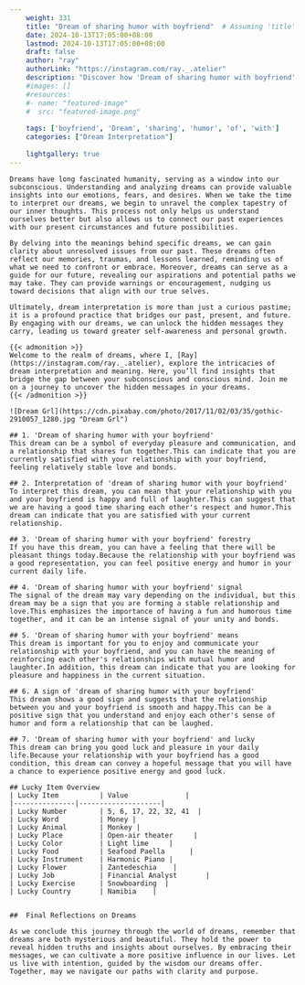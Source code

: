```yaml
---
    weight: 331
    title: "Dream of sharing humor with boyfriend"  # Assuming 'title' column exists
    date: 2024-10-13T17:05:00+08:00
    lastmod: 2024-10-13T17:05:00+08:00
    draft: false
    author: "ray"
    authorLink: "https://instagram.com/ray._.atelier"
    description: "Discover how 'Dream of sharing humor with boyfriend' can interpret your future and uncover its significant meanings in your life."
    #images: []
    #resources:
    #- name: "featured-image"
    #  src: "featured-image.png"
    
    tags: ['boyfriend', 'Dream', 'sharing', 'humor', 'of', 'with']
    categories: ["Dream Interpretation"]
    
    lightgallery: true
---
```

    
    Dreams have long fascinated humanity, serving as a window into our subconscious. Understanding and analyzing dreams can provide valuable insights into our emotions, fears, and desires. When we take the time to interpret our dreams, we begin to unravel the complex tapestry of our inner thoughts. This process not only helps us understand ourselves better but also allows us to connect our past experiences with our present circumstances and future possibilities.
    
    By delving into the meanings behind specific dreams, we can gain clarity about unresolved issues from our past. These dreams often reflect our memories, traumas, and lessons learned, reminding us of what we need to confront or embrace. Moreover, dreams can serve as a guide for our future, revealing our aspirations and potential paths we may take. They can provide warnings or encouragement, nudging us toward decisions that align with our true selves.
    
    Ultimately, dream interpretation is more than just a curious pastime; it is a profound practice that bridges our past, present, and future. By engaging with our dreams, we can unlock the hidden messages they carry, leading us toward greater self-awareness and personal growth.
    
    {{< admonition >}}
    Welcome to the realm of dreams, where I, [Ray](https://instagram.com/ray._.atelier), explore the intricacies of dream interpretation and meaning. Here, you’ll find insights that bridge the gap between your subconscious and conscious mind. Join me on a journey to uncover the hidden messages in your dreams.
    {{< /admonition >}}
    
    ![Dream Grl](https://cdn.pixabay.com/photo/2017/11/02/03/35/gothic-2910057_1280.jpg "Dream Grl")
    
    ## 1. 'Dream of sharing humor with your boyfriend'
    This dream can be a symbol of everyday pleasure and communication, and a relationship that shares fun together.This can indicate that you are currently satisfied with your relationship with your boyfriend, feeling relatively stable love and bonds.
    
    ## 2. Interpretation of 'dream of sharing humor with your boyfriend'
    To interpret this dream, you can mean that your relationship with you and your boyfriend is happy and full of laughter.This can suggest that we are having a good time sharing each other's respect and humor.This dream can indicate that you are satisfied with your current relationship.
    
    ## 3. 'Dream of sharing humor with your boyfriend' forestry
    If you have this dream, you can have a feeling that there will be pleasant things today.Because the relationship with your boyfriend was a good representation, you can feel positive energy and humor in your current daily life.
    
    ## 4. 'Dream of sharing humor with your boyfriend' signal
    The signal of the dream may vary depending on the individual, but this dream may be a sign that you are forming a stable relationship and love.This emphasizes the importance of having a fun and humorous time together, and it can be an intense signal of your unity and bonds.
    
    ## 5. 'Dream of sharing humor with your boyfriend' means
    This dream is important for you to enjoy and communicate your relationship with your boyfriend, and you can have the meaning of reinforcing each other's relationships with mutual humor and laughter.In addition, this dream can indicate that you are looking for pleasure and happiness in the current situation.
    
    ## 6. A sign of 'dream of sharing humor with your boyfriend'
    This dream shows a good sign and suggests that the relationship between you and your boyfriend is smooth and happy.This can be a positive sign that you understand and enjoy each other's sense of humor and form a relationship that can be laughed.
    
    ## 7. 'Dream of sharing humor with your boyfriend' and lucky
    This dream can bring you good luck and pleasure in your daily life.Because your relationship with your boyfriend has a good condition, this dream can convey a hopeful message that you will have a chance to experience positive energy and good luck.
    
    ## Lucky Item Overview
    | Lucky Item          | Value              |
    |---------------|--------------------|
    | Lucky Number        | 5, 6, 17, 22, 32, 41  |
    | Lucky Word          | Money |
    | Lucky Animal        | Monkey |
    | Lucky Place         | Open-air theater     |
    | Lucky Color         | Light lime     |
    | Lucky Food          | Seafood Paella      |
    | Lucky Instrument    | Harmonic Piano |
    | Lucky Flower        | Zantedeschia    |
    | Lucky Job           | Financial Analyst       |
    | Lucky Exercise      | Snowboarding  |
    | Lucky Country       | Namibia    |
    
    
    ##  Final Reflections on Dreams
    
    As we conclude this journey through the world of dreams, remember that dreams are both mysterious and beautiful. They hold the power to reveal hidden truths and insights about ourselves. By embracing their messages, we can cultivate a more positive influence in our lives. Let us live with intention, guided by the wisdom our dreams offer. Together, may we navigate our paths with clarity and purpose.
    